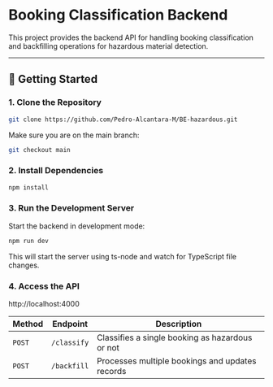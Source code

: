 
# Booking Classification Backend

This project provides the backend API for handling booking classification and backfilling operations for hazardous material detection.

---


## 🚀 Getting Started

### 1. Clone the Repository

```bash
git clone https://github.com/Pedro-Alcantara-M/BE-hazardous.git
````

Make sure you are on the main branch:
```bash
git checkout main
````

### 2. Install Dependencies

```bash
npm install
```

### 3. Run the Development Server
Start the backend in development mode:

```bash
npm run dev
```

This will start the server using ts-node and watch for TypeScript file changes.

### 4. Access the API

http://localhost:4000


| Method | Endpoint    | Description                                     |
| ------ | ----------- | ----------------------------------------------- |
| `POST` | `/classify` | Classifies a single booking as hazardous or not |
| `POST` | `/backfill` | Processes multiple bookings and updates records |




